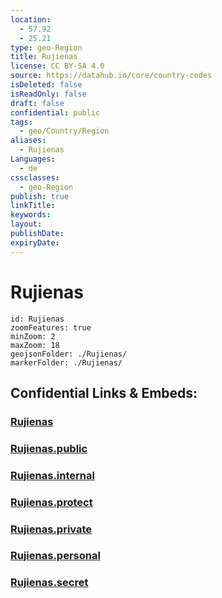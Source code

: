 ```yaml
---
location:
  - 57.92
  - 25.21
type: geo-Region
title: Rujienas
license: CC BY-SA 4.0
source: https://datahub.io/core/country-codes
isDeleted: false
isReadOnly: false
draft: false
confidential: public
tags:
  - geo/Country/Region
aliases:
  - Rujienas
Languages:
  - de
cssclasses:
  - geo-Region
publish: true
linkTitle:
keywords:
layout:
publishDate:
expiryDate:
---
```


# Rujienas

```leaflet
id: Rujienas
zoomFeatures: true 
minZoom: 2 
maxZoom: 18
geojsonFolder: ./Rujienas/
markerFolder: ./Rujienas/
```


## Confidential Links & Embeds: 

### [Rujienas](/_Standards/Earth/Continent/Europe/Europe~North/Latvia/Counties/Rujienas.md) 

### [Rujienas.public](/_public/Earth/Continent/Europe/Europe~North/Latvia/Counties/Rujienas.public.md) 

### [Rujienas.internal](/_internal/Earth/Continent/Europe/Europe~North/Latvia/Counties/Rujienas.internal.md) 

### [Rujienas.protect](/_protect/Earth/Continent/Europe/Europe~North/Latvia/Counties/Rujienas.protect.md) 

### [Rujienas.private](/_private/Earth/Continent/Europe/Europe~North/Latvia/Counties/Rujienas.private.md) 

### [Rujienas.personal](/_personal/Earth/Continent/Europe/Europe~North/Latvia/Counties/Rujienas.personal.md) 

### [Rujienas.secret](/_secret/Earth/Continent/Europe/Europe~North/Latvia/Counties/Rujienas.secret.md)

